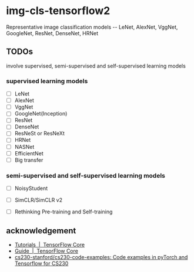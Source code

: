# img-cls-tensorflow2
Representative image classification models -- LeNet, AlexNet,  VggNet, GoogleNet, ResNet, DenseNet, HRNet

## TODOs

involve supervised, semi-supervised and self-supervised learning models

### supervised learning models

- [ ] LeNet
- [ ] AlexNet
- [ ] VggNet
- [ ] GoogleNet(Inception)
- [ ] ResNet
- [ ] DenseNet
- [ ] ResNeSt or ResNeXt
- [ ] HRNet
- [ ] NASNet
- [ ] EfficientNet
- [ ] Big transfer

### semi-supervised and self-supervised learning models

- [ ] NoisyStudent
- [ ] SimCLR/SimCLR v2
- [ ] Rethinking Pre-training and Self-training


## acknowledgement

* [Tutorials  |  TensorFlow Core](https://www.tensorflow.org/tutorials)
* [Guide  |  TensorFlow Core](https://www.tensorflow.org/guide)
* [cs230-stanford/cs230-code-examples: Code examples in pyTorch and Tensorflow for CS230](https://github.com/cs230-stanford/cs230-code-examples)